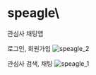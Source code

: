 # speagle\


관심사 채팅앱

로그인, 회원가입
![speagle_2](https://user-images.githubusercontent.com/55742022/104992909-5178cc80-5a65-11eb-8602-49313dc04aba.png)










관심사 검색, 채팅
![speagle_1](https://user-images.githubusercontent.com/55742022/104992764-0f4f8b00-5a65-11eb-95a8-481e06353d47.png)

